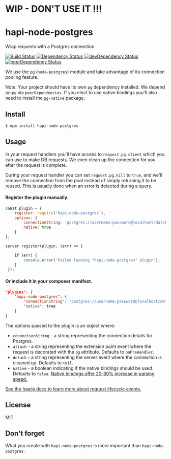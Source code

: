 # WIP - DON'T USE IT !!!

# hapi-node-postgres

Wrap requests with a Postgres connection.

[![Build Status](https://travis-ci.org/jedireza/hapi-node-postgres.svg?branch=master)](https://travis-ci.org/dszczyt/hapi-pg-promise)
[![Dependency Status](https://david-dm.org/jedireza/hapi-node-postgres.svg?style=flat)](https://david-dm.org/jedireza/hapi-node-postgres)
[![devDependency Status](https://david-dm.org/jedireza/hapi-node-postgres/dev-status.svg?style=flat)](https://david-dm.org/jedireza/hapi-node-postgres#info=devDependencies)
[![peerDependency Status](https://david-dm.org/jedireza/hapi-node-postgres/peer-status.svg?style=flat)](https://david-dm.org/jedireza/hapi-node-postgres#info=peerDependencies)

We use the [`pg`](https://github.com/brianc/node-postgres) (`node-postgres`)
module and take advantage of its connection pooling feature.

Note: Your project should have its own `pg` dependency installed. We depend on
`pg` via `peerDependencies`. If you elect to use native bindings you'll also
need to install the `pg-native` package.


## Install

```bash
$ npm install hapi-node-postgres
```


## Usage

In your request handlers you'll have access to `request.pg.client` which you
can use to make DB requests. We even clean up the connection for you after the
request is complete.

During your request handler you can set `request.pg.kill` to `true`, and we'll
remove the connection from the pool instead of simply returning it to be
reused. This is usually done when an error is detected during a query.


#### Register the plugin manually.

```js
const plugin = {
    register: require('hapi-node-postgres'),
    options: {
        connectionString: 'postgres://username:password@localhost/database',
        native: true
    }
};

server.register(plugin, (err) => {

    if (err) {
        console.error('Failed loading "hapi-node-postgres" plugin');
    }
 });
```

#### Or include it in your composer manifest.

```json
"plugins": {
    "hapi-node-postgres": {
        "connectionString": "postgres://username:password@localhost/database",
        "native": true
    }
}
```

The options passed to the plugin is an object where:

 - `connectionString` - a string representing the connection details for
    Postgres.
 - `attach` - a string representing the extension point event where the
    request is decorated with the `pg` attribute. Defaults to `onPreHandler`.
 - `detach` - a string representing the server event where the connection is
    cleaned up. Defaults to `tail`.
 - `native` - a boolean indicating if the native bindings should be used.
    Defaults to `false`. [Native bindings offer 20-30% increase in parsing
    speed.](https://github.com/brianc/node-postgres#native-bindings)

[See the hapijs docs to learn more about request lifecycle
events.](http://hapijs.com/api/#request-lifecycle)


## License

MIT


## Don't forget

What you create with `hapi-node-postgres` is more important than `hapi-node-postgres`.
